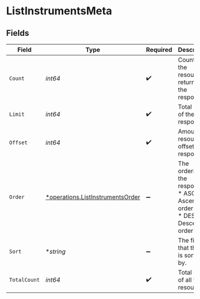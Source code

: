 # ListInstrumentsMeta


## Fields

| Field                                                                               | Type                                                                                | Required                                                                            | Description                                                                         |
| ----------------------------------------------------------------------------------- | ----------------------------------------------------------------------------------- | ----------------------------------------------------------------------------------- | ----------------------------------------------------------------------------------- |
| `Count`                                                                             | *int64*                                                                             | :heavy_check_mark:                                                                  | Count of the resources returned in the response.                                    |
| `Limit`                                                                             | *int64*                                                                             | :heavy_check_mark:                                                                  | Total limit of the response.                                                        |
| `Offset`                                                                            | *int64*                                                                             | :heavy_check_mark:                                                                  | Amount of resource to offset in the response.                                       |
| `Order`                                                                             | [*operations.ListInstrumentsOrder](../../models/operations/listinstrumentsorder.md) | :heavy_minus_sign:                                                                  | The ordering of the response.<br/>* ASC - Ascending order<br/>* DESC - Descending order |
| `Sort`                                                                              | **string*                                                                           | :heavy_minus_sign:                                                                  | The field that the list is sorted by.                                               |
| `TotalCount`                                                                        | *int64*                                                                             | :heavy_check_mark:                                                                  | Total count of all the resources.                                                   |